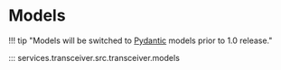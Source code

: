 # Models

!!! tip "Models will be switched to [Pydantic](https://docs.pydantic.dev/latest/) models prior to 1.0 release."

::: services.transceiver.src.transceiver.models
